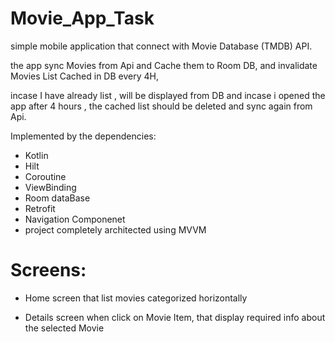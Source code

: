 # Movie_App_Task

simple mobile application that connect with Movie Database (TMDB) API.

the app sync Movies from Api and Cache them to Room DB, and invalidate Movies List Cached in DB every 4H,

incase I have already list , will be displayed from DB and incase i opened the app after 4 hours , the cached list should be
deleted and sync again from Api.

 Implemented by the dependencies:
 
 * Kotlin
 * Hilt
 * Coroutine
 * ViewBinding
 * Room dataBase
 * Retrofit
 * Navigation Componenet 
 * project completely architected using MVVM
 
 
 # Screens:
 
 * Home screen that list movies categorized horizontally
 
 * Details screen when click on Movie Item, that display required info about the selected Movie

